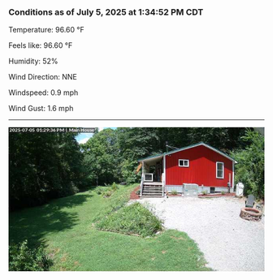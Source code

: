 ### Conditions as of July 5, 2025 at 1:34:52 PM CDT 

Temperature: 96.60 &deg;F

Feels like: 96.60 &deg;F

Humidity: 52%

Wind Direction: NNE

Windspeed: 0.9 mph

Wind Gust: 1.6 mph

---

<img src="./images/latest.jpeg"/>

